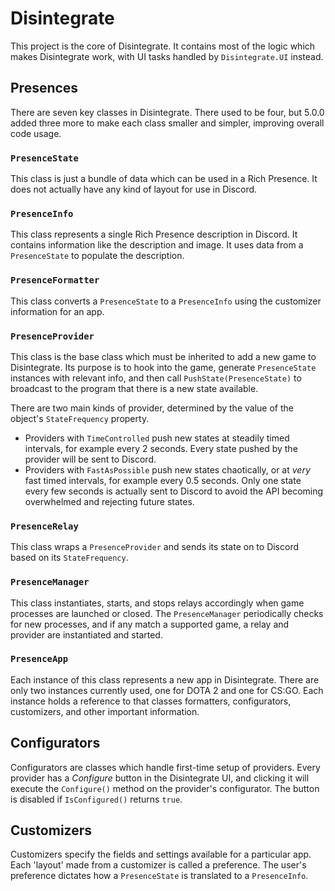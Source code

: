 ﻿# Disintegrate
This project is the core of Disintegrate. It contains most of the logic which
makes Disintegrate work, with UI tasks handled by `Disintegrate.UI` instead.

## Presences
There are seven key classes in Disintegrate. There used to be four, but 5.0.0 added
three more to make each class smaller and simpler, improving overall code usage.

### `PresenceState`
This class is just a bundle of data which can be used in a Rich Presence.
It does not actually have any kind of layout for use in Discord.

### `PresenceInfo`
This class represents a single Rich Presence description in Discord. It contains
information like the description and image. It uses data from a `PresenceState`
to populate the description.

### `PresenceFormatter`
This class converts a `PresenceState` to a `PresenceInfo` using the customizer
information for an app.

### `PresenceProvider`
This class is the base class which must be inherited to add a new game to
Disintegrate. Its purpose is to hook into the game, generate `PresenceState`
instances with relevant info, and then call `PushState(PresenceState)` to
broadcast to the program that there is a new state available.

There are two main kinds of provider, determined by the value of the object's `StateFrequency` property.

  - Providers with `TimeControlled` push new states at steadily timed
    intervals, for example every 2 seconds. Every state pushed by the provider
    will be sent to Discord.
  - Providers with `FastAsPossible` push new states chaotically, or at *very*
    fast timed intervals, for example every 0.5 seconds. Only one state every
    few seconds is actually sent to Discord to avoid the API becoming 
    overwhelmed and rejecting future states.

### `PresenceRelay`
This class wraps a `PresenceProvider` and sends its state on to Discord based
on its `StateFrequency`.

### `PresenceManager`
This class instantiates, starts, and stops relays accordingly when game
processes are launched or closed. The `PresenceManager` periodically checks
for new processes, and if any match a supported game, a relay and provider
are instantiated and started.

### `PresenceApp`
Each instance of this class represents a new app in Disintegrate. There are
only two instances currently used, one for DOTA 2 and one for CS:GO. Each instance
holds a reference to that classes formatters, configurators, customizers, and other
important information.

## Configurators
Configurators are classes which handle first-time setup of providers. Every
provider has a *Configure* button in the Disintegrate UI, and clicking it will
execute the `Configure()` method on the provider's configurator. The button is
disabled if `IsConfigured()` returns `true`.

## Customizers
Customizers specify the fields and settings available for a particular app. Each
'layout' made from a customizer is called a preference. The user's preference
dictates how a `PresenceState` is translated to a `PresenceInfo`.